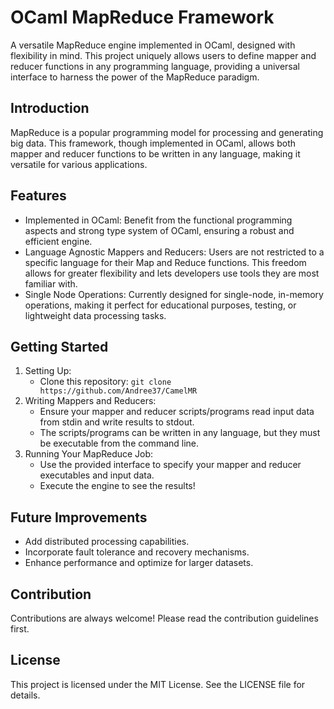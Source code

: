 # OCaml MapReduce Framework

A versatile MapReduce engine implemented in OCaml, designed with flexibility in mind. This project uniquely allows users
to define mapper and reducer functions in any programming language, providing a universal interface to harness the power
of the MapReduce paradigm.

## Introduction

MapReduce is a popular programming model for processing and generating big data. This framework, though implemented in
OCaml, allows both mapper and reducer functions to be written in any language, making it versatile for various
applications.

## Features

- Implemented in OCaml: Benefit from the functional programming aspects and strong type system of OCaml, ensuring a
  robust and efficient engine.
- Language Agnostic Mappers and Reducers: Users are not restricted to a specific language for their Map and Reduce
  functions. This freedom allows for greater flexibility and lets developers use tools they are most familiar with.
- Single Node Operations: Currently designed for single-node, in-memory operations, making it perfect for educational
  purposes, testing, or lightweight data processing tasks.

## Getting Started

1. Setting Up:
    - Clone this repository: `git clone https://github.com/Andree37/CamelMR`
2. Writing Mappers and Reducers:
    - Ensure your mapper and reducer scripts/programs read input data from stdin and write results to stdout.
    - The scripts/programs can be written in any language, but they must be executable from the command line.
3. Running Your MapReduce Job:
    - Use the provided interface to specify your mapper and reducer executables and input data.
    - Execute the engine to see the results!

## Future Improvements

- Add distributed processing capabilities.
- Incorporate fault tolerance and recovery mechanisms.
- Enhance performance and optimize for larger datasets.

## Contribution

Contributions are always welcome! Please read the contribution guidelines first.

## License

This project is licensed under the MIT License. See the LICENSE file for details.